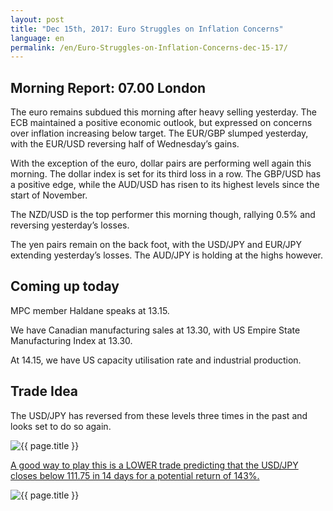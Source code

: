 ```yaml
---
layout: post
title: "Dec 15th, 2017: Euro Struggles on Inflation Concerns"
language: en
permalink: /en/Euro-Struggles-on-Inflation-Concerns-dec-15-17/
---
```

## Morning Report: 07.00 London

The euro remains subdued this morning after heavy selling yesterday. The ECB maintained a positive economic outlook, but expressed on concerns over inflation increasing below target. The EUR/GBP slumped yesterday, with the EUR/USD reversing half of Wednesday’s gains. 

With the exception of the euro, dollar pairs are performing well again this morning. The dollar index is set for its third loss in a row. The GBP/USD has a positive edge, while the AUD/USD has risen to its highest levels since the start of November. 

The NZD/USD is the top performer this morning though, rallying 0.5% and reversing yesterday’s losses. 

The yen pairs remain on the back foot, with the USD/JPY and EUR/JPY extending yesterday’s losses. The AUD/JPY is holding at the highs however. 

## Coming up today 

MPC member Haldane speaks at 13.15. 

We have Canadian manufacturing sales at 13.30, with US Empire State Manufacturing Index at 13.30. 

At 14.15, we have US capacity utilisation rate and industrial production. 

## Trade Idea

The USD/JPY has reversed from these levels three times in the past and looks set to do so again.  
 
<img class="post-image" src="{{ site.url }}/images/dec/2017-12-15_06-36-30.jpg" alt="{{ page.title }}" title="{{ page.title }}">

<a href="%LINK%%?currency=GBP&market=forex&underlying=frxUSDJPY&formname=higherlower&duration_amount=14&duration_units=d&amount=10&amount_type=payout&expiry_type=duration&barrier=111.75" target="_blank">A good way to play this is a LOWER trade predicting that the USD/JPY closes below 111.75 in 14 days for a potential return of 143%.</a>

<img class="post-image" src="{{ site.url }}/images/dec/2017-12-15_06-38-13.jpg" alt="{{ page.title }}" title="{{ page.title }}">
